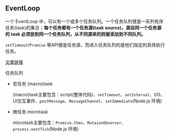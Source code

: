 ## EventLoop

一个 EventLoop 中，可以有一个或多个任务队列。一个任务队列便是一系列有序任务(task)的集合；**每个任务都有一个任务源(task source)，源自同一个任务源的 task 必须放到同一个任务队列，从不同源来的则被添加到不同队列。**

`setTimeout`/`Promise`  等API便是任务源，而进入任务队列的是他们指定的具体执行任务。

[文章链接](https://www.cnblogs.com/zyl-Tara/p/10416886.html)

任务队列

- 宏任务 (macro)task

  (macro)task主要包含：script(整体代码)、`setTimeout`、`setInterval`、I/O、UI交互事件、`postMessage`、`MessageChannel`、`setImmediate`(Node.js 环境)

- 微任务 microtask

  microtask主要包含：`Promise.then`、`MutaionObserver`、`process.nextTick`(Node.js 环境)